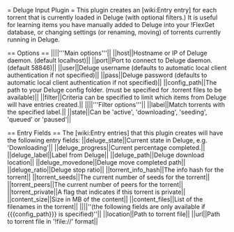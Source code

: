 = Deluge Input Plugin =
This plugin creates an [wiki:Entry entry] for each torrent that is currently loaded in Deluge (with optional filters.) It is useful for learning items you have manually added to Deluge into your !FlexGet database, or changing settings (or renaming, moving) of torrents currently running in Deluge.

== Options ==
||||'''Main options'''||
||host||Hostname or IP of Deluge daemon. (default localhost)||
||port||Port to connect to Deluge daemon. (default 58846)||
||user||Deluge username (defaults to automatic local client authentication if not specified)||
||pass||Deluge password (defaults to automatic local client authentication if not specified)||
||config_path||The path to your Deluge config folder. (must be specified for .torrent files to be available)||
||filter||Criteria can be specified to limit which items from Deluge will have entries created.||
||||'''Filter options'''||
||label||Match torrents with the specified label.||
||state||Can be 'active', 'downloading', 'seeding', 'queued' or 'paused'||

== Entry Fields ==
The [wiki:Entry entries] that this plugin creates will have the following entry fields:
||deluge_state||Current state in Deluge, e.g. 'Downloading'||
||deluge_progress||Current percentage completed.||
||deluge_label||Label from Deluge||
||deluge_path||Deluge download location||
||deluge_movedone||Deluge move completed path||
||deluge_ratio||Deluge stop ratio||
||torrent_info_hash||The info hash for the torrent||
||torrent_seeds||The current number of seeds for the torrent||
||torrent_peers||The current number of peers for the torrent||
||torrent_private||A flag that indicates if this torrent is private||
||content_size||Size in MB of the content||
||content_files||List of the filenames in the torrent||
||||''(the following fields are only available if {{{config_path}}} is specified)''||
||location||Path to torrent file||
||url||Path to torrent file in '!file://' format||